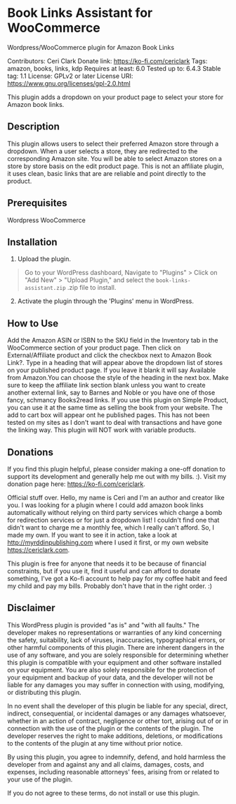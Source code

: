 # Book Links Assistant for WooCommerce
Wordpress/WooCommerce plugin for Amazon Book Links

Contributors: Ceri Clark
Donate link: https://ko-fi.com/cericlark
Tags: amazon, books, links, kdp
Requires at least: 6.0
Tested up to: 6.4.3
Stable tag: 1.1
License: GPLv2 or later
License URI: https://www.gnu.org/licenses/gpl-2.0.html

This plugin adds a dropdown on your product page to select your store for Amazon book links.

## Description

This plugin allows users to select their preferred Amazon store through a dropdown. When a user selects a store, they are redirected to the corresponding Amazon site. You will be able to select Amazon stores on a store by store basis on the edit product page. This is not an affiliate plugin, it uses clean, basic links that are are reliable and point directly to the product.

## Prerequisites

Wordpress
WooCommerce

## Installation

1. Upload the plugin.
>Go to your WordPress dashboard, 
>Navigate to "Plugins" >
>Click on "Add New" > 
>"Upload Plugin," 
>and select the `book-links-assistant.zip` .zip file to install.

2. Activate the plugin through the 'Plugins' menu in WordPress.

## How to Use

Add the Amazon ASIN or ISBN to the SKU field in the Inventory tab in the WooCommerce section of your product page. Then click on External/Affiliate product and click the checkbox next to Amazon Book Link?.
Type in a heading that will appear above the dropdown list of stores on your published product page.  If you leave it blank it will say Available from Amazon.You can choose the style of the heading in the next box.
Make sure to keep the affiliate link section blank unless you want to create another external link, say to Barnes and Noble or you have one of those fancy, schmancy Books2read links. 
If you use this plugin on Simple Product, you can use it at the same time as selling the book from your website. The add to cart box will appear ont he published pages. This has not been tested on my sites as I don't want to deal with transactions and have gone the linking way.
This plugin will NOT work with variable products.

## Donations

If you find this plugin helpful, please consider making a one-off donation to support its development and generally help me out with my bills. :). Visit my donation page here: https://ko-fi.com/cericlark.

Official stuff over.
Hello, my name is Ceri and I'm an author and creator like you. I was looking for a plugin where I could add amazon book links automatically without relying on third party services which charge a bomb for redirection services or for just a dropdown list! I couldn't find one that didn't want to charge me a monthly fee, which I really can't afford. So, I made my own. If you want to see it in action, take a look at http://myrddinpublishing.com where I used it first, or my own website https://cericlark.com.

This plugin is free for anyone that needs it to be because of financial constraints, but if you use it, find it useful and can afford to donate something, I've got a Ko-fi account to help pay for my coffee habit and feed my child and pay my bills. Probably don't have that in the right order. :)


## Disclaimer

This WordPress plugin is provided "as is" and "with all faults." The developer makes no representations or warranties of any kind concerning the safety, suitability, lack of viruses, inaccuracies, typographical errors, or other harmful components of this plugin. There are inherent dangers in the use of any software, and you are solely responsible for determining whether this plugin is compatible with your equipment and other software installed on your equipment. You are also solely responsible for the protection of your equipment and backup of your data, and the developer will not be liable for any damages you may suffer in connection with using, modifying, or distributing this plugin.

In no event shall the developer of this plugin be liable for any special, direct, indirect, consequential, or incidental damages or any damages whatsoever, whether in an action of contract, negligence or other tort, arising out of or in connection with the use of the plugin or the contents of the plugin. The developer reserves the right to make additions, deletions, or modifications to the contents of the plugin at any time without prior notice.

By using this plugin, you agree to indemnify, defend, and hold harmless the developer from and against any and all claims, damages, costs, and expenses, including reasonable attorneys' fees, arising from or related to your use of the plugin.

If you do not agree to these terms, do not install or use this plugin.